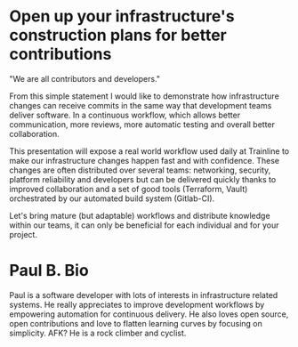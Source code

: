 Open up your infrastructure's construction plans for better contributions
===

"We are all contributors and developers."

From this simple statement I would like to demonstrate how infrastructure changes can receive commits in the same way that development teams deliver software. In a continuous workflow, which allows better communication, more reviews, more automatic testing and overall better collaboration.

This presentation will expose a real world workflow used daily at Trainline to make our infrastructure changes happen fast and with confidence. These changes are often distributed over several teams: networking, security, platform reliability and developers but can be delivered quickly thanks to improved collaboration and a set of good tools (Terraform, Vault) orchestrated by our automated build system (Gitlab-CI).

Let's bring mature (but adaptable) workflows and distribute knowledge within our teams, it can only be beneficial for each individual and for your project.

Paul B. Bio
===

Paul is a software developer with lots of interests in infrastructure related systems. He really appreciates to improve development workflows by empowering automation for continuous delivery. He also loves open source, open contributions and love to flatten learning curves by focusing on simplicity. AFK? He is a rock climber and cyclist.

